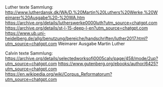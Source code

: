 Luther texte Sammlung: 
http://www.lutherdansk.dk/WA/D.%20Martin%20Luthers%20Werke,%20Weimarer%20Ausgabe%20-%20WA.htm
https://archive.org/details/lutherswerke0000luth?utm_source=chatgpt.com
https://archive.org/details/st-l-15-deep-l-en?utm_source=chatgpt.com
https://www.ub.uni-heidelberg.de/allg/benutzung/bereiche/handschriften/luther2017.html?utm_source=chatgpt.com
Weimarer Ausgabe Martin Luther


Calvin texte Sammlung:
https://archive.org/details/selectedworksofj0005calv/page/458/mode/2up?utm_source=chatgpt.com
https://www.gutenberg.org/ebooks/author/6425?utm_source=chatgpt.com
https://en.wikipedia.org/wiki/Corpus_Reformatorum?utm_source=chatgpt.com
